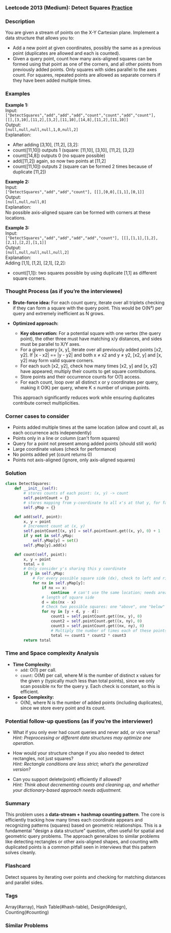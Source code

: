 ### Leetcode 2013 (Medium): Detect Squares [Practice](https://leetcode.com/problems/detect-squares)

### Description  
You are given a stream of points on the X-Y Cartesian plane. Implement a data structure that allows you to:
- Add a new point at given coordinates, possibly the same as a previous point (duplicates are allowed and each is counted).
- Given a query point, count how many axis-aligned squares can be formed using that point as one of the corners, and all other points from previously added points. Only squares with sides parallel to the axes count. For squares, repeated points are allowed as separate corners if they have been added multiple times.

### Examples  

**Example 1:**  
Input:  
`["DetectSquares","add","add","add","count","count","add","count"], [[],[3,10],[11,2],[3,2],[11,10],[14,8],[11,2],[11,10]]`  
Output:  
`[null,null,null,null,1,0,null,2]`  
Explanation:  
- After adding [3,10], [11,2], [3,2]:
- count([11,10]) outputs 1 (square: [11,10], [3,10], [11,2], [3,2])
- count([14,8]) outputs 0 (no square possible)
- add([11,2]) again, so now two points at [11,2]
- count([11,10]) outputs 2 (square can be formed 2 times because of duplicate [11,2])

**Example 2:**  
Input:  
`["DetectSquares","add","add","count"], [[],[0,0],[1,1],[0,1]]`  
Output:  
`[null,null,null,0]`  
Explanation:  
No possible axis-aligned square can be formed with corners at these locations.

**Example 3:**  
Input:  
`["DetectSquares","add","add","add","add","count"], [[],[1,1],[1,2],[2,1],[2,2],[1,1]]`  
Output:  
`[null,null,null,null,null,2]`  
Explanation:  
Adding [1,1], [1,2], [2,1], [2,2]:
- count([1,1]): two squares possible by using duplicate [1,1] as different square corners.

### Thought Process (as if you’re the interviewee)  
- **Brute-force idea:** For each count query, iterate over all triplets checking if they can form a square with the query point. This would be O(N³) per query and extremely inefficient as N grows.
- **Optimized approach:**  
  - **Key observation:** For a potential square with one vertex (the query point), the other three must have matching x/y distances, and sides must be parallel to X/Y axes.
  - For a given query [x, y], iterate over all previously added points [x2, y2]. If |x - x2| == |y - y2| and both x ≠ x2 and y ≠ y2, [x2, y] and [x, y2] may form valid square corners.
  - For each such [x2, y2], check how many times [x2, y] and [x, y2] have appeared; multiply their counts to get square contributions.
  - Store points and their occurrence counts for O(1) access.
  - For each count, loop over all distinct x or y coordinates per query, making it O(K) per query, where K ≤ number of unique points.

  This approach significantly reduces work while ensuring duplicates contribute correct multiplicities.

### Corner cases to consider  
- Points added multiple times at the same location (allow and count all, as each occurrence acts independently)
- Points only in a line or column (can't form squares)
- Query for a point not present among added points (should still work)
- Large coordinate values (check for performance)
- No points added yet (count returns 0)
- Points not axis-aligned (ignore, only axis-aligned squares)

### Solution

```python
class DetectSquares:
    def __init__(self):
        # stores counts of each point: (x, y) -> count
        self.pointCount = {}
        # stores mapping from y-coordinate to all x's at that y, for faster lookup
        self.yMap = {}

    def add(self, point):
        x, y = point
        # Increment count at (x, y)
        self.pointCount[(x, y)] = self.pointCount.get((x, y), 0) + 1
        if y not in self.yMap:
            self.yMap[y] = set()
        self.yMap[y].add(x)

    def count(self, point):
        x, y = point
        total = 0
        # Only consider y's sharing this y coordinate
        if y in self.yMap:
            # For every possible square side (dx), check to left and right
            for nx in self.yMap[y]:
                if nx == x:
                    continue  # can't use the same location; needs area
                # length of square side
                d = abs(nx - x)
                # Check two possible squares: one "above", one "below"
                for ny in [y + d, y - d]:
                    count1 = self.pointCount.get((nx, y), 0)
                    count2 = self.pointCount.get((x, ny), 0)
                    count3 = self.pointCount.get((nx, ny), 0)
                    # Multiply the number of times each of these points has appeared
                    total += count1 * count2 * count3
        return total
```

### Time and Space complexity Analysis  

- **Time Complexity:**  
  - `add`: O(1) per call.  
  - `count`: O(M) per call, where M is the number of distinct x values for the given y (typically much less than total points), since we only scan possible nx for the query y. Each check is constant, so this is efficient.
- **Space Complexity:**  
  - O(N), where N is the number of added points (including duplicates), since we store every point and its count.

### Potential follow-up questions (as if you’re the interviewer)  

- What if you only ever had count queries and never add, or vice versa?  
  *Hint: Preprocessing or different data structures may optimize one operation.*

- How would your structure change if you also needed to detect rectangles, not just squares?  
  *Hint: Rectangle conditions are less strict; what’s the generalized version?*

- Can you support delete(point) efficiently if allowed?  
  *Hint: Think about decrementing counts and cleaning up, and whether your dictionary-based approach needs adjustment.*

### Summary
This problem uses a **data-stream + hashmap counting pattern**. The core is efficiently tracking how many times each coordinate appears and recognizing patterns (squares) based on geometric relationships. This is a fundamental "design a data structure" question, often useful for spatial and geometric query problems. The approach generalizes to similar problems like detecting rectangles or other axis-aligned shapes, and counting with duplicated points is a common pitfall seen in interviews that this pattern solves cleanly.


### Flashcard
Detect squares by iterating over points and checking for matching distances and parallel sides.

### Tags
Array(#array), Hash Table(#hash-table), Design(#design), Counting(#counting)

### Similar Problems
